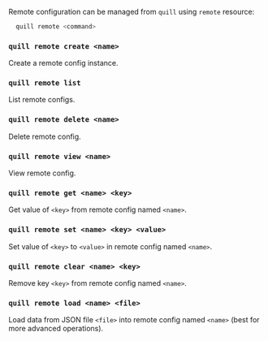 Remote configuration can be managed from `quill` using `remote` resource:

``` bash
  quill remote <command>
```

### `quill remote create <name>`
Create a remote config instance.

### `quill remote list`
List remote configs.

### `quill remote delete <name>`
Delete remote config.

### `quill remote view <name>`
View remote config.

### `quill remote get <name> <key>`
Get value of `<key>` from remote config named `<name>`.

### `quill remote set <name> <key> <value>`
Set value of `<key>` to `<value>` in remote config named `<name>`.

### `quill remote clear <name> <key>`
Remove key `<key>` from remote config named `<name>`.

### `quill remote load <name> <file>`
Load data from JSON file `<file>` into remote config named `<name>` (best for
more advanced operations).

[meta:title]: <> (remote: Remote Configuration)